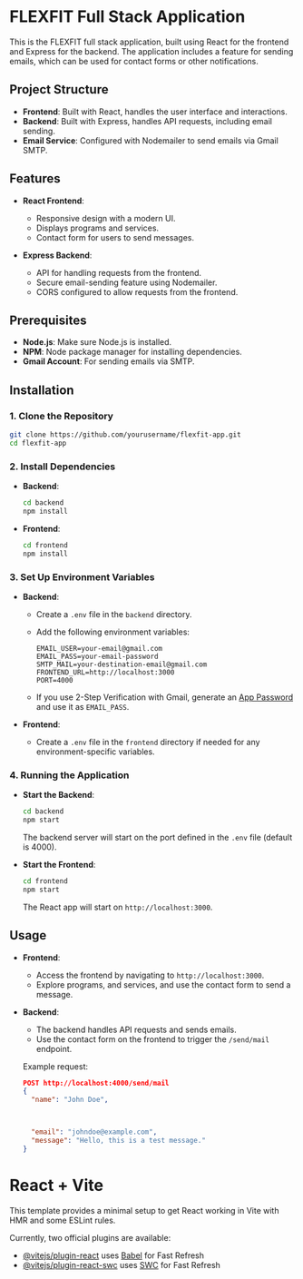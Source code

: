 # FLEXFIT Full Stack Application

This is the FLEXFIT full stack application, built using React for the frontend and Express for the backend. The application includes a feature for sending emails, which can be used for contact forms or other notifications.

## Project Structure

- **Frontend**: Built with React, handles the user interface and interactions.
- **Backend**: Built with Express, handles API requests, including email sending.
- **Email Service**: Configured with Nodemailer to send emails via Gmail SMTP.

## Features

- **React Frontend**:
  - Responsive design with a modern UI.
  - Displays programs and services.
  - Contact form for users to send messages.
    

- **Express Backend**:
  - API for handling requests from the frontend.
  - Secure email-sending feature using Nodemailer.
  - CORS configured to allow requests from the frontend.

## Prerequisites

- **Node.js**: Make sure Node.js is installed.
- **NPM**: Node package manager for installing dependencies.
- **Gmail Account**: For sending emails via SMTP.

## Installation

### 1. Clone the Repository

```bash
git clone https://github.com/yourusername/flexfit-app.git
cd flexfit-app
```

### 2. Install Dependencies

- **Backend**:
  ```bash
  cd backend
  npm install
  ```

- **Frontend**:
  ```bash
  cd frontend
  npm install
  ```

### 3. Set Up Environment Variables

- **Backend**:
  - Create a `.env` file in the `backend` directory.
  - Add the following environment variables:

    ```env
    EMAIL_USER=your-email@gmail.com
    EMAIL_PASS=your-email-password
    SMTP_MAIL=your-destination-email@gmail.com
    FRONTEND_URL=http://localhost:3000
    PORT=4000
    ```

  - If you use 2-Step Verification with Gmail, generate an [App Password](https://myaccount.google.com/apppasswords) and use it as `EMAIL_PASS`.

- **Frontend**:
  - Create a `.env` file in the `frontend` directory if needed for any environment-specific variables.

### 4. Running the Application

- **Start the Backend**:
  ```bash
  cd backend
  npm start
  ```

  The backend server will start on the port defined in the `.env` file (default is 4000).

- **Start the Frontend**:
  ```bash
  cd frontend
  npm start
  ```

  The React app will start on `http://localhost:3000`.

## Usage

- **Frontend**: 
  - Access the frontend by navigating to `http://localhost:3000`.
  - Explore programs, and services, and use the contact form to send a message.

- **Backend**: 
  - The backend handles API requests and sends emails. 
  - Use the contact form on the frontend to trigger the `/send/mail` endpoint.

  Example request:
  ```json
  POST http://localhost:4000/send/mail
  {
    "name": "John Doe",



    "email": "johndoe@example.com",
    "message": "Hello, this is a test message."
  }
  ```



# React + Vite

This template provides a minimal setup to get React working in Vite with HMR and some ESLint rules.

Currently, two official plugins are available:

- [@vitejs/plugin-react](https://github.com/vitejs/vite-plugin-react/blob/main/packages/plugin-react/README.md) uses [Babel](https://babeljs.io/) for Fast Refresh
- [@vitejs/plugin-react-swc](https://github.com/vitejs/vite-plugin-react-swc) uses [SWC](https://swc.rs/) for Fast Refresh
